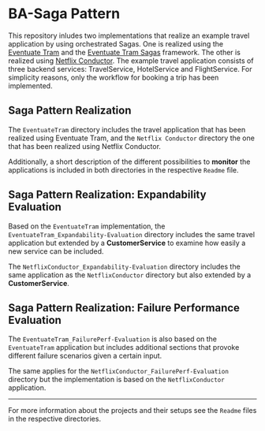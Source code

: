 # BA-Saga Pattern
This repository inludes two implementations that realize an example travel application by using orchestrated Sagas.
One is realized using the [Eventuate Tram](https://github.com/eventuate-tram/eventuate-tram-core) and the [Eventuate Tram Sagas](https://github.com/eventuate-tram/eventuate-tram-sagas) framework.
The other is realized using [Netflix Conductor](https://github.com/eventuate-tram/eventuate-tram-core).
The example travel application consists of three backend services: TravelService,
HotelService and FlightService. For simplicity reasons, only the workflow for booking a trip has been implemented.


## Saga Pattern Realization

The `EventuateTram` directory includes the travel application that has been realized using Eventuate Tram, and the `Netflix Conductor` directory the one that has been realized using Netflix Conductor.

Additionally, a short description of the different possibilities to   __monitor__ the applications is included in both directories in the respective `Readme` file.


## Saga Pattern Realization: Expandability Evaluation

Based on the `EventuateTram` implementation, the `EventuateTram_Expandability-Evaluation` directory includes the same travel application but extended by a __CustomerService__ to examine how easily a new service can be included.


The `NetflixConductor_Expandability-Evaluation` directory includes the same application as the `NetflixConductor` directory but also extended by a __CustomerService__.


## Saga Pattern Realization: Failure Performance Evaluation

The `EventuateTram_FailurePerf-Evaluation` is also based on the `EventuateTram` application but includes additional sections that provoke different failure scenarios given a certain input.

The same applies for the `NetflixConductor_FailurePerf-Evaluation` directory but the implementation is based on the `NetflixConductor` application.

-----------------------------------------------------------------------------
For more information about the projects and their setups see the `Readme` files in the respective directories.
